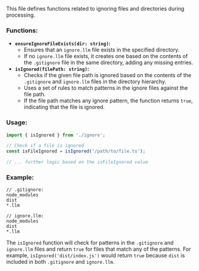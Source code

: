 This file defines functions related to ignoring files and directories during processing.

### Functions:

* **`ensureIgnoreFileExists(dir: string)`:**
  - Ensures that an `ignore.llm` file exists in the specified directory.
  - If no `ignore.llm` file exists, it creates one based on the contents of the `.gitignore` file in the same directory, adding any missing entries.
* **`isIgnored(filePath: string)`:**
  - Checks if the given file path is ignored based on the contents of the `.gitignore` and `ignore.llm` files in the directory hierarchy.
  - Uses a set of rules to match patterns in the ignore files against the file path.
  - If the file path matches any ignore pattern, the function returns `true`, indicating that the file is ignored.

### Usage:

```typescript
import { isIgnored } from './ignore';

// Check if a file is ignored
const isFileIgnored = isIgnored('/path/to/file.ts');

// ... further logic based on the isFileIgnored value
```

### Example:

```
// .gitignore:
node_modules
dist
*.llm

// ignore.llm:
node_modules
dist
*.llm
```

The `isIgnored` function will check for patterns in the `.gitignore` and `ignore.llm` files and return `true` for files that match any of the patterns. For example, `isIgnored('dist/index.js')` would return `true` because `dist` is included in both `.gitignore` and `ignore.llm`.
